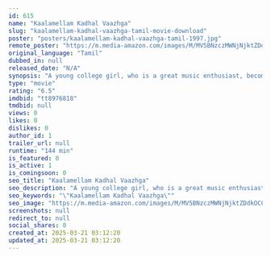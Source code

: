 ```yaml
---
id: 615
name: "Kaalamellam Kadhal Vaazhga"
slug: "kaalamellam-kadhal-vaazhga-tamil-movie-download"
poster: "posters/kaalamellam-kadhal-vaazhga-tamil-1997.jpg"
remote_poster: "https://m.media-amazon.com/images/M/MV5BNzczMWNjNjktZDdkOC00OWZjLWFhNjgtZWQ3ZTQ5Njg4ZTg2XkEyXkFqcGdeQXVyOTk3NTc2MzE@._V1_SX300.jpg"
original_language: "Tamil"
dubbed_in: null
released_date: "N/A"
synopsis: "A young college girl, who is a great music enthusiast, becomes friends with a boy who is a good singer. Although they only talk on the phone and have never met, they fall in love with each other."
type: "movie"
rating: "6.5"
imdbid: "tt8976818"
tmdbid: null
views: 0
likes: 0
dislikes: 0
author_id: 1
trailer_url: null
runtime: "144 min"
is_featured: 0
is_active: 1
is_comingsoon: 0
seo_title: "Kaalamellam Kadhal Vaazhga"
seo_description: "A young college girl, who is a great music enthusiast, becomes friends with a boy who is a good singer. Although they only talk on the phone and have never met, they fall in love with each other."
seo_keywords: "\"Kaalamellam Kadhal Vaazhga\""
seo_image: "https://m.media-amazon.com/images/M/MV5BNzczMWNjNjktZDdkOC00OWZjLWFhNjgtZWQ3ZTQ5Njg4ZTg2XkEyXkFqcGdeQXVyOTk3NTc2MzE@._V1_SX300.jpg"
screenshots: null
redirect_to: null
social_shares: 0
created_at: 2025-03-21 03:12:20
updated_at: 2025-03-21 03:12:20
---
```


